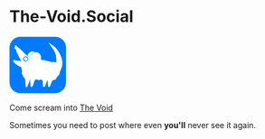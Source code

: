 
The-Void.Social
===============

![An icon style outline of a possum screaming](./img/the-void-icon.png)

Come scream into [The Void](https://the-void.social) 

Sometimes you need to post where even **you'll** never see it again.
